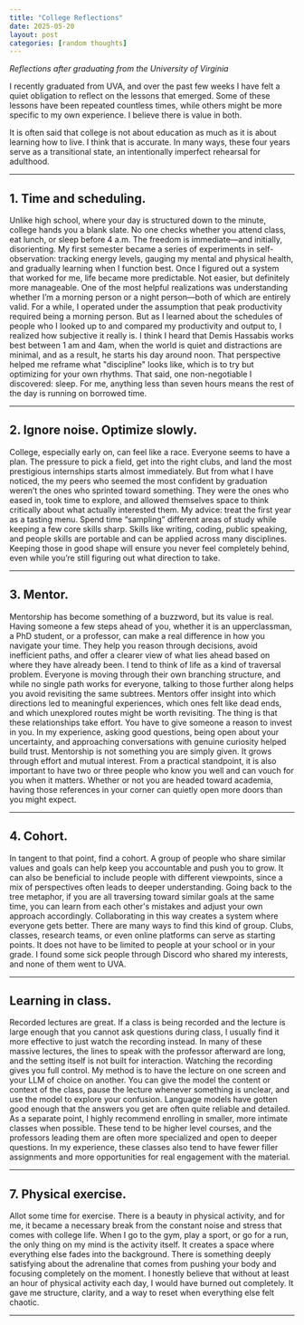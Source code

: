 ```yaml
---
title: "College Reflections"
date: 2025-05-20
layout: post
categories: [random thoughts]
---
```


*Reflections after graduating from the University of Virginia*

I recently graduated from UVA, and over the past few weeks I have felt a quiet obligation to reflect on the lessons that emerged. Some of these lessons have been repeated countless times, while others might be more specific to my own experience. I believe there is value in both.

It is often said that college is not about education as much as it is about learning how to live. I think that is accurate. In many ways, these four years serve as a transitional state, an intentionally imperfect rehearsal for adulthood.

---

## 1. Time and scheduling.
Unlike high school, where your day is structured down to the minute, college hands you a blank slate. No one checks whether you attend class, eat lunch, or sleep before 4 a.m. The freedom is immediate—and initially, disorienting. My first semester became a series of experiments in self-observation: tracking energy levels, gauging my mental and physical health, and gradually learning when I function best. Once I figured out a system that worked for me, life became more predictable. Not easier, but definitely more manageable. One of the most helpful realizations was understanding whether I’m a morning person or a night person—both of which are entirely valid. For a while, I operated under the assumption that peak productivity required being a morning person. But as I learned about the schedules of people who I looked up to and compared my productivity and output to, I realized how subjective it really is. I think I heard that Demis Hassabis works best between 1 am and 4am, when the world is quiet and distractions are minimal, and as a result, he starts his day around noon. That perspective helped me reframe what "discipline" looks like, which is to try but  optimizing for your own rhythms. That said, one non-negotiable I discovered: sleep. For me, anything less than seven hours means the rest of the day is running on borrowed time.


---

## 2. Ignore noise. Optimize slowly.  
College, especially early on, can feel like a race. Everyone seems to have a plan. The pressure to pick a field, get into the right clubs, and land the most prestigious internships starts almost immediately. But from what I have noticed, the my peers who seemed the most confident by graduation weren’t the ones who sprinted toward something. They were the ones who eased in, took time to explore, and allowed themselves space to think critically about what actually interested them. My advice: treat the first year as a tasting menu. Spend time “sampling” different areas of study while keeping a few core skills sharp. Skills like writing, coding, public speaking, and people skills are portable and can be applied across many disciplines. Keeping those in good shape will ensure you never feel completely behind, even while you’re still figuring out what direction to take.

---

## 3. Mentor.
Mentorship has become something of a buzzword, but its value is real. Having someone a few steps ahead of you, whether it is an upperclassman, a PhD student, or a professor, can make a real difference in how you navigate your time. They help you reason through decisions, avoid inefficient paths, and offer a clearer view of what lies ahead based on where they have already been.
I tend to think of life as a kind of traversal problem. Everyone is moving through their own branching structure, and while no single path works for everyone, talking to those further along helps you avoid revisiting the same subtrees. Mentors offer insight into which directions led to meaningful experiences, which ones felt like dead ends, and which unexplored routes might be worth revisiting. The thing is that these relationships take effort. You have to give someone a reason to invest in you.
In my experience, asking good questions, being open about your uncertainty, and approaching conversations with genuine curiosity helped build trust. Mentorship is not something you are simply given. It grows through effort and mutual interest.
From a practical standpoint, it is also important to have two or three people who know you well and can vouch for you when it matters. Whether or not you are headed toward academia, having those references in your corner can quietly open more doors than you might expect.

---

## 4. Cohort. 
In tangent to that point, find a cohort. A group of people who share similar values and goals can help keep you accountable and push you to grow. It can also be beneficial to include people with different viewpoints, since a mix of perspectives often leads to deeper understanding. Going back to the tree metaphor, if you are all traversing toward similar goals at the same time, you can learn from each other's mistakes and adjust your own approach accordingly. Collaborating in this way creates a system where everyone gets better. There are many ways to find this kind of group. Clubs, classes, research teams, or even online platforms can serve as starting points. It does not have to be limited to people at your school or in your grade. I found some sick people through Discord who shared my interests, and none of them went to UVA. 

---

## Learning in class.
Recorded lectures are great. If a class is being recorded and the lecture is large enough that you cannot ask questions during class, I usually find it more effective to just watch the recording instead. In many of these massive lectures, the lines to speak with the professor afterward are long, and the setting itself is not built for interaction. Watching the recording gives you full control. My method is to have the lecture on one screen and your LLM of choice on another. You can give the model the content or context of the class, pause the lecture whenever something is unclear, and use the model to explore your confusion. Language models have gotten good enough that the answers you get are often quite reliable and detailed.
As a separate point, I highly recommend enrolling in smaller, more intimate classes when possible. These tend to be higher level courses, and the professors leading them are often more specialized and open to deeper questions. In my experience, these classes also tend to have fewer filler assignments and more opportunities for real engagement with the material.

---

## 7. Physical exercise.
Allot some time for exercise. There is a beauty in physical activity, and for me, it became a necessary break from the constant noise and stress that comes with college life. When I go to the gym, play a sport, or go for a run, the only thing on my mind is the activity itself. It creates a space where everything else fades into the background. There is something deeply satisfying about the adrenaline that comes from pushing your body and focusing completely on the moment. I honestly believe that without at least an hour of physical activity each day, I would have burned out completely. It gave me structure, clarity, and a way to reset when everything else felt chaotic.

---



